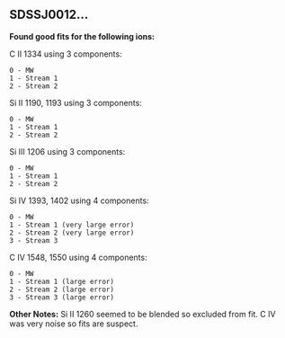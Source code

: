 ## SDSSJ0012...
**Found good fits for the following ions:**

C II 1334 using 3 components:
``` 
0 - MW
1 - Stream 1
2 - Stream 2
```

Si II 1190, 1193 using 3 components:
```
0 - MW
1 - Stream 1
2 - Stream 2

```
Si III 1206 using 3 components:
```
0 - MW
1 - Stream 1
2 - Stream 2
```
Si IV 1393, 1402 using 4 components:
```
0 - MW
1 - Stream 1 (very large error)
2 - Stream 2 (very large error)
3 - Stream 3
```
C IV 1548, 1550 using 4 components:
```
0 - MW
1 - Stream 1 (large error)
2 - Stream 2 (large error)
3 - Stream 3 (large error)
```

**Other Notes:**
Si II 1260 seemed to be blended so excluded from fit. C IV was very noise so fits are suspect.